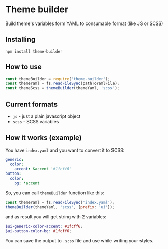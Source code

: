 # Theme builder
Build theme's variables form YAML to consumable format (like JS or SCSS)

## Installing
`npm install theme-builder`

## How to use
```js
const themeBuilder = require('theme-builder');
const themeYaml = fs.readFileSync(pathToYamlFile);
const themeScss = themeBuilder(themeYaml, 'scss');
```

## Current formats
- `js` - just a plain javascript object
- `scss` - SCSS variables

## How it works (example)
You have `index.yaml` and you want to convert it to SCSS:
```yaml
generic:
  color:
    accent: &accent '#1fcff6'
button:
  color:
    bg: *accent
```
So, you can call `themeBuilder` function like this:
```js
const themeYaml = fs.readFileSync('index.yaml');
themeBuilder(themeYaml, 'scss', {prefix: 'ui'});
```
and as result you will get string with 2 variables:
```scss
$ui-generic-color-accent: #1fcff6;
$ui-button-color-bg: #1fcff6;
```

You can save the output to `.scss` file and use while writing your styles.
